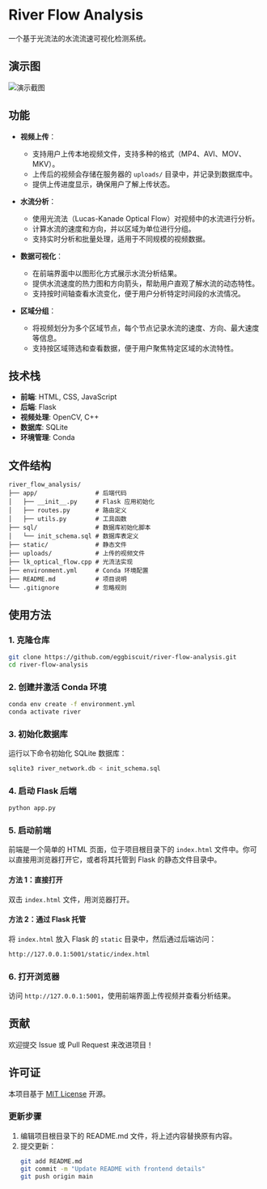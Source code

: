 # River Flow Analysis

一个基于光流法的水流流速可视化检测系统。

## 演示图
![演示截图](docs/image.png)


## 功能
- **视频上传**：
  - 支持用户上传本地视频文件，支持多种的格式（MP4、AVI、MOV、MKV）。
  - 上传后的视频会存储在服务器的 `uploads/` 目录中，并记录到数据库中。
  - 提供上传进度显示，确保用户了解上传状态。

- **水流分析**：
  - 使用光流法（Lucas-Kanade Optical Flow）对视频中的水流进行分析。
  - 计算水流的速度和方向，并以区域为单位进行分组。
  - 支持实时分析和批量处理，适用于不同规模的视频数据。

- **数据可视化**：
  - 在前端界面中以图形化方式展示水流分析结果。
  - 提供水流速度的热力图和方向箭头，帮助用户直观了解水流的动态特性。
  - 支持按时间轴查看水流变化，便于用户分析特定时间段的水流情况。

- **区域分组**：
  - 将视频划分为多个区域节点，每个节点记录水流的速度、方向、最大速度等信息。
  - 支持按区域筛选和查看数据，便于用户聚焦特定区域的水流特性。



## 技术栈
- **前端**: HTML, CSS, JavaScript
- **后端**: Flask
- **视频处理**: OpenCV, C++
- **数据库**: SQLite
- **环境管理**: Conda

## 文件结构
```
river_flow_analysis/
├── app/                # 后端代码
│   ├── __init__.py     # Flask 应用初始化
│   ├── routes.py       # 路由定义
│   ├── utils.py        # 工具函数
├── sql/                # 数据库初始化脚本
│   └── init_schema.sql # 数据库表定义
├── static/             # 静态文件
├── uploads/            # 上传的视频文件
├── lk_optical_flow.cpp # 光流法实现
├── environment.yml     # Conda 环境配置
├── README.md           # 项目说明
└── .gitignore          # 忽略规则
```

## 使用方法

### 1. 克隆仓库
```bash
git clone https://github.com/eggbiscuit/river-flow-analysis.git
cd river-flow-analysis
```

### 2. 创建并激活 Conda 环境
```bash
conda env create -f environment.yml
conda activate river
```

### 3. 初始化数据库
运行以下命令初始化 SQLite 数据库：
```bash
sqlite3 river_network.db < init_schema.sql
```

### 4. 启动 Flask 后端
```bash
python app.py
```

### 5. 启动前端
前端是一个简单的 HTML 页面，位于项目根目录下的 `index.html` 文件中。你可以直接用浏览器打开它，或者将其托管到 Flask 的静态文件目录中。

#### 方法 1：直接打开
双击 `index.html` 文件，用浏览器打开。

#### 方法 2：通过 Flask 托管
将 `index.html` 放入 Flask 的 `static` 目录中，然后通过后端访问：
```bash
http://127.0.0.1:5001/static/index.html
```

### 6. 打开浏览器
访问 `http://127.0.0.1:5001`，使用前端界面上传视频并查看分析结果。

## 贡献
欢迎提交 Issue 或 Pull Request 来改进项目！

## 许可证
本项目基于 [MIT License](LICENSE) 开源。

### 更新步骤
1. 编辑项目根目录下的 README.md 文件，将上述内容替换原有内容。
2. 提交更新：
   ```bash
   git add README.md
   git commit -m "Update README with frontend details"
   git push origin main
   ```
